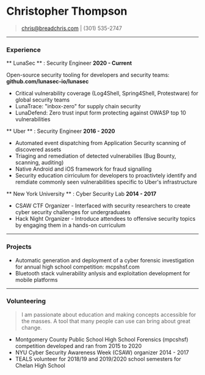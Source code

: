# Christopher Thompson

> [chris@breadchris.com](chris@breadchris.com) | (301) 535-2747

---

### Experience

** LunaSec ** : Security Engineer __2020 - Current__

Open-source security tooling for developers and security teams: **github.com/lunasec-io/lunasec**

* Critical vulnerability coverage (Log4Shell, Spring4Shell, Protestware) for global security teams
* LunaTrace: "inbox-zero" for supply chain security 
* LunaDefend: Zero trust input form protecting against OWASP top 10 vulnerabilities

** Uber ** : Security Engineer __2016 - 2020__

* Automated event dispatching from Application Security scanning of discovered assets
* Triaging and remediation of detected vulnerabilies (Bug Bounty, scanning, auditing)
* Native Android and iOS framework for fraud signalling
* Security education cirriculum for developers to proactivtely identify and remdiate commonly seen vulnerabilities specific to Uber's infrastructure

** New York University ** : Cyber Security Lab __2014 - 2017__

* CSAW CTF Organizer - Interfaced with security researchers to create cyber security challenges for undergraduates
* Hack Night Organizer - Introduce attendees to offensive security topics by engaging them in a hands-on curriculum

---

### Projects

* Automatic generation and deployment of a cyber forensic investigation for annual high school competition: mcpshsf.com
* Bluetooth stack vulnerability anlysis and exploitation development for mobile platforms

---

### Volunteering

> I am passionate about education and making concepts accessible for the masses. A tool that many people can use can bring about great change.

* Montgomery County Public School High School Forensics (mpcshsf) competition developed and ran from 2015 to 2020
* NYU Cyber Security Awareness Week (CSAW) organizer 2014 - 2017
* TEALS volunteer for 2018/19 and 2019/2020 school semesters for Chelan High School
